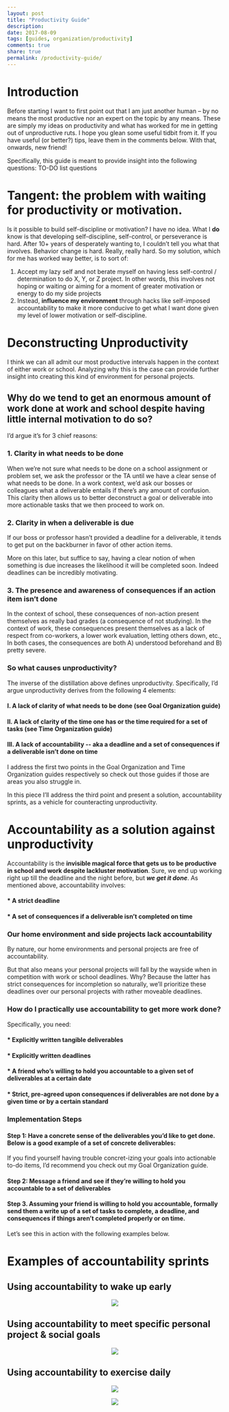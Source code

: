 ```yaml
---
layout: post
title: "Productivity Guide"
description: 
date: 2017-08-09
tags: [guides, organization/productivity]
comments: true
share: true
permalink: /productivity-guide/
---
```


# Introduction

Before starting I want to first point out that I am just another human – by no means the most productive nor an expert on the topic by any means. These are simply my ideas on productivity and what has worked for me in getting out of unproductive ruts. I hope you glean some useful tidbit from it. If you have useful (or better?) tips, leave them in the comments below. With that, onwards, new friend!

Specifically, this guide is meant to provide insight into the following questions:
TO-DO list questions

# Tangent: the problem with waiting for productivity or motivation.

Is it possible to build self-discipline or motivation? I have no idea. What I **do** know is that developing self-discipline, self-control, or perseverance is hard. After 10+ years of desperately wanting to, I couldn’t tell you what that involves. Behavior change is hard. Really, really hard. So my solution, which for me has worked way better, is to sort of:

1. Accept my lazy self and not berate myself on having less self-control / determination to do X, Y, or Z project. In other words, this involves not hoping or waiting or aiming for a moment of greater motivation or energy to do my side projects
2. Instead, __influence my environment__ through hacks like self-imposed accountability to make it more conducive to get what I want done given my level of lower motivation or self-discipline. 

# Deconstructing Unproductivity

I think we can all admit our most productive intervals happen in the context of either work or school. Analyzing why this is the case can provide further insight into creating this kind of environment for personal projects. 

## Why do we tend to get an enormous amount of work done at work and school despite having little internal motivation to do so? 

I’d argue it’s for 3 chief reasons:

### 1. Clarity in what needs to be done

When we’re not sure what needs to be done on a school assignment or problem set, we ask the professor or the TA until we have a clear sense of what needs to be done. In a work context, we’d ask our bosses or colleagues what a deliverable entails if there’s any amount of confusion. This clarity then allows us to better deconstruct a goal or deliverable into more actionable tasks that we then proceed to work on. 

### 2. Clarity in when a deliverable is due

If our boss or professor hasn’t provided a deadline for a deliverable, it tends to get put on the backburner in favor of other action items.

More on this later, but suffice to say, having a clear notion of when something is due increases the likelihood it will be completed soon. Indeed deadlines can be incredibly motivating. 

### 3. The presence and awareness of consequences if an action item isn’t done

In the context of school, these consequences of non-action present themselves as really bad grades (a consequence of not studying). In the context of work, these consequences present themselves as a lack of respect from co-workers, a lower work evaluation, letting others down, etc., In both cases, the consequences are both A) understood beforehand and B) pretty severe. 

### So what causes unproductivity?
The inverse of the distillation above defines unproductivity. Specifically, I’d argue unproductivity derives from the following 4 elements:

#### I. A lack of clarity of what needs to be done (see Goal Organization guide) 
#### II. A lack of clarity of the time one has or the time required for a set of tasks (see Time Organization guide)
#### III. A lack of accountability -- aka a deadline and a set of consequences if a deliverable isn’t done on time

I address the first two points in the Goal Organization and Time Organization guides respectively so check out those guides if those are areas you also struggle in. 

In this piece I’ll address the third point and present a solution, accountability sprints, as a vehicle for counteracting unproductivity. 

# Accountability as a solution against unproductivity

Accountability is the __invisible magical force that gets us to be productive in school and work despite lackluster motivation__. Sure, we end up working right up till the deadline and the night before, but <i><strong>we get it done</i></strong>. As mentioned above, accountability involves: 

#### * A strict deadline 
#### * A set of consequences if a deliverable isn’t completed on time

### Our home environment and side projects lack accountability 

By nature, our home environments and personal projects are free of accountability. 

But that also means your personal projects will fall by the wayside when in competition with work or school deadlines. Why? Because the latter has strict consequences for incompletion so naturally, we’ll prioritize these deadlines over our personal projects with rather moveable deadlines. 

### How do I practically use accountability to get more work done?

Specifically, you need: 

#### * Explicitly written tangible deliverables
#### * Explicitly written deadlines
#### * A friend who’s willing to hold you accountable to a given set of deliverables at a certain date
#### * Strict, pre-agreed upon consequences if deliverables are not done by a given time or by a certain standard

### Implementation Steps

#### Step 1: Have a concrete sense of the deliverables you’d like to get done. Below is a good example of a set of concrete deliverables: 

If you find yourself having trouble concret-izing your goals into actionable to-do items, I’d recommend you check out my Goal Organization guide.

#### Step 2: Message a friend and see if they’re willing to hold you accountable to a set of deliverables 

#### Step 3. Assuming your friend is willing to hold you accountable, formally send them a write up of a set of tasks to complete, a deadline, and consequences if things aren’t completed properly or on time. 

Let’s see this in action with the following examples below. 

# Examples of accountability sprints 

## Using accountability to wake up early

<p align="center">
  <img src="/images/accountability-wake-up.png">
</p>

## Using accountability to meet specific personal project & social goals

<p align="center">
  <img src="/images/accountability-wilson.png">
</p>

## Using accountability to exercise daily

<p align="center">
  <img src="/images/accountability-workout.png">
</p>

<p align="center">
  <img src="/images/accountability-fitbit.png">
</p>

